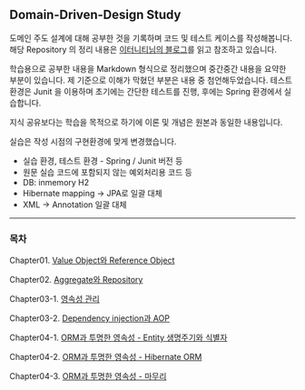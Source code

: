 ## Domain-Driven-Design Study

도메인 주도 설계에 대해 공부한 것을 기록하며 코드 및 테스트 케이스를 작성해봅니다.  
해당 Repository 의 정리 내용은
[이터니티님의 블로그](http://aeternum.egloos.com/category/Domain-Driven%20Design)를 읽고 참조하고 있습니다.  

학습용으로 공부한 내용을 Markdown 형식으로 정리했으며 중간중간 내용을 요약한 부분이 있습니다. 제 기준으로 이해가 막혔던 부분은 내용 중 첨언해두었습니다. 테스트 환경은 Junit 을 이용하며 초기에는 간단한 테스트를 진행, 후에는 Spring 환경에서 실습합니다.

지식 공유보다는 학습을 목적으로 하기에 이론 및 개념은 원본과 동일한 내용입니다.

실습은 작성 시점의 구현환경에 맞게 변경했습니다.

- 실습 환경, 테스트 환경 - Spring / Junit 버전 등
- 원문 실습 코드에 포함되지 않는 예외처리용 코드 등
- DB: inmemory H2
- Hibernate mapping -> JPA로 일괄 대체
- XML -> Annotation 일괄 대체

---
### 목차

Chapter01. [Value Object와 Reference Object](studyhistory/Chapter01.md)

Chapter02. [Aggregate와 Repository](studyhistory/Chapter02.md)  

Chapter03-1. [영속성 관리](studyhistory/Chapter03-1.md)

Chapter03-2. [Dependency injection과 AOP](studyhistory/Chapter03-2.md)

Chapter04-1. [ORM과 투명한 영속성 - Entity 생명주기와 식별자](studyhistory/Chapter04-1.md)

Chapter04-2. [ORM과 투명한 영속성 - Hibernate ORM](studyhistory/Chapter04-2.md)

Chapter04-3. [ORM과 투명한 영속성 - 마무리](studyhistory/Chapter04-3.md)